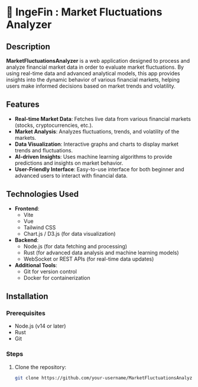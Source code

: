 # 🏦 IngeFin : Market Fluctuations Analyzer

## Description

**MarketFluctuationsAnalyzer** is a web application designed to process and analyze financial market data in order to evaluate market fluctuations. By using real-time data and advanced analytical models, this app provides insights into the dynamic behavior of various financial markets, helping users make informed decisions based on market trends and volatility.

## Features

- **Real-time Market Data**: Fetches live data from various financial markets (stocks, cryptocurrencies, etc.).
- **Market Analysis**: Analyzes fluctuations, trends, and volatility of the markets.
- **Data Visualization**: Interactive graphs and charts to display market trends and fluctuations.
- **AI-driven Insights**: Uses machine learning algorithms to provide predictions and insights on market behavior.
- **User-Friendly Interface**: Easy-to-use interface for both beginner and advanced users to interact with financial data.

## Technologies Used

- **Frontend**: 
  - Vite
  - Vue
  - Tailwind CSS
  - Chart.js / D3.js (for data visualization)
- **Backend**: 
  - Node.js (for data fetching and processing)
  - Rust (for advanced data analysis and machine learning models)
  - WebSocket or REST APIs (for real-time data updates)
- **Additional Tools**: 
  - Git for version control
  - Docker for containerization

## Installation

### Prerequisites
- Node.js (v14 or later)
- Rust
- Git

### Steps

1. Clone the repository:
   ```bash
   git clone https://github.com/your-username/MarketFluctuationsAnalyzer.git
